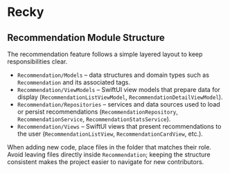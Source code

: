 # Recky

## Recommendation Module Structure

The recommendation feature follows a simple layered layout to keep responsibilities clear.

- `Recommendation/Models` – data structures and domain types such as `Recommendation` and its associated tags.
- `Recommendation/ViewModels` – SwiftUI view models that prepare data for display (`RecommendationListViewModel`, `RecommendationDetailViewModel`).
- `Recommendation/Repositories` – services and data sources used to load or persist recommendations (`RecommendationRepository`, `RecommendationService`, `RecommendationStatsService`).
- `Recommendation/Views` – SwiftUI views that present recommendations to the user (`RecommendationListView`, `RecommendationCardView`, etc.).

When adding new code, place files in the folder that matches their role. Avoid leaving files directly inside `Recommendation`; keeping the structure consistent makes the project easier to navigate for new contributors.

